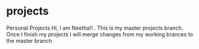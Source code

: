 # projects
Personal Projects
Hi, I am Neetha!! . This is my master projects branch. Once I finish my projects I will merge changes from my working brances to the master branch
